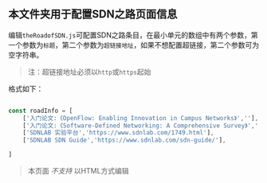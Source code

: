 ## 本文件夹用于配置SDN之路页面信息

编辑`theRoadofSDN.js`可配置SDN之路条目，在最小单元的数组中有两个参数，第一个参数为`标题`，第二个参数为`超链接地址`，如果不想配置超链接，第二个参数可为空字符串。

>注：超链接地址必须以`http`或`https`起始

格式如下：


```js

const roadInfo = [
    ['入门论文:《OpenFlow: Enabling Innovation in Campus Networks》',''],
    ['入门论文:《Software-Defined Networking: A Comprehensive Survey》',''],
    ['SDNLAB 实验平台','https://www.sdnlab.com/1749.html'],
    ['SDNLAB SDN Guide','https://www.sdnlab.com/sdn-guide/'],

]

```

> 本页面 *不支持* 以HTML方式编辑